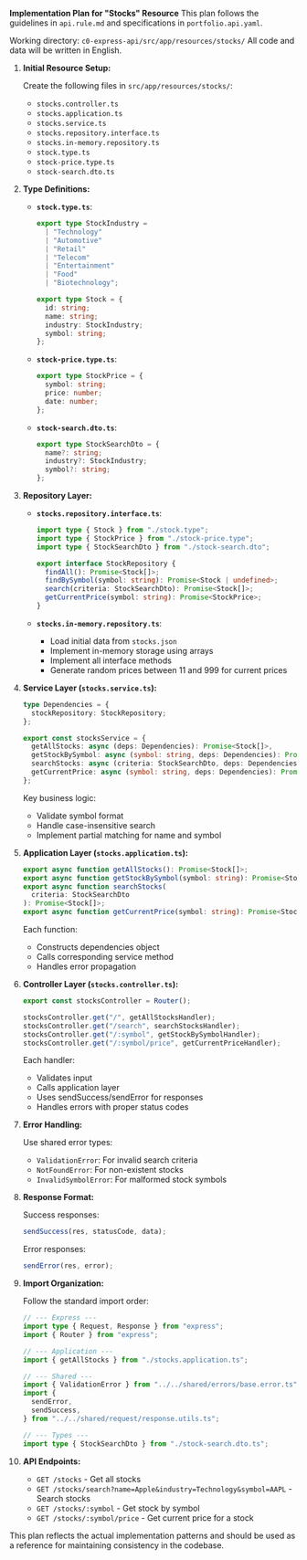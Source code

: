 **Implementation Plan for "Stocks" Resource**
This plan follows the guidelines in `api.rule.md` and specifications in `portfolio.api.yaml`.

Working directory: `c0-express-api/src/app/resources/stocks/`
All code and data will be written in English.

1. **Initial Resource Setup:**

   Create the following files in `src/app/resources/stocks/`:

   - `stocks.controller.ts`
   - `stocks.application.ts`
   - `stocks.service.ts`
   - `stocks.repository.interface.ts`
   - `stocks.in-memory.repository.ts`
   - `stock.type.ts`
   - `stock-price.type.ts`
   - `stock-search.dto.ts`

2. **Type Definitions:**

   - **`stock.type.ts`**:

     ```typescript
     export type StockIndustry =
       | "Technology"
       | "Automotive"
       | "Retail"
       | "Telecom"
       | "Entertainment"
       | "Food"
       | "Biotechnology";

     export type Stock = {
       id: string;
       name: string;
       industry: StockIndustry;
       symbol: string;
     };
     ```

   - **`stock-price.type.ts`**:

     ```typescript
     export type StockPrice = {
       symbol: string;
       price: number;
       date: number;
     };
     ```

   - **`stock-search.dto.ts`**:

     ```typescript
     export type StockSearchDto = {
       name?: string;
       industry?: StockIndustry;
       symbol?: string;
     };
     ```

3. **Repository Layer:**

   - **`stocks.repository.interface.ts`**:

     ```typescript
     import type { Stock } from "./stock.type";
     import type { StockPrice } from "./stock-price.type";
     import type { StockSearchDto } from "./stock-search.dto";

     export interface StockRepository {
       findAll(): Promise<Stock[]>;
       findBySymbol(symbol: string): Promise<Stock | undefined>;
       search(criteria: StockSearchDto): Promise<Stock[]>;
       getCurrentPrice(symbol: string): Promise<StockPrice>;
     }
     ```

   - **`stocks.in-memory.repository.ts`**:
     - Load initial data from `stocks.json`
     - Implement in-memory storage using arrays
     - Implement all interface methods
     - Generate random prices between 11 and 999 for current prices

4. **Service Layer (`stocks.service.ts`):**

   ```typescript
   type Dependencies = {
     stockRepository: StockRepository;
   };

   export const stocksService = {
     getAllStocks: async (deps: Dependencies): Promise<Stock[]>,
     getStockBySymbol: async (symbol: string, deps: Dependencies): Promise<Stock>,
     searchStocks: async (criteria: StockSearchDto, deps: Dependencies): Promise<Stock[]>,
     getCurrentPrice: async (symbol: string, deps: Dependencies): Promise<StockPrice>
   };
   ```

   Key business logic:

   - Validate symbol format
   - Handle case-insensitive search
   - Implement partial matching for name and symbol

5. **Application Layer (`stocks.application.ts`):**

   ```typescript
   export async function getAllStocks(): Promise<Stock[]>;
   export async function getStockBySymbol(symbol: string): Promise<Stock>;
   export async function searchStocks(
     criteria: StockSearchDto
   ): Promise<Stock[]>;
   export async function getCurrentPrice(symbol: string): Promise<StockPrice>;
   ```

   Each function:

   - Constructs dependencies object
   - Calls corresponding service method
   - Handles error propagation

6. **Controller Layer (`stocks.controller.ts`):**

   ```typescript
   export const stocksController = Router();

   stocksController.get("/", getAllStocksHandler);
   stocksController.get("/search", searchStocksHandler);
   stocksController.get("/:symbol", getStockBySymbolHandler);
   stocksController.get("/:symbol/price", getCurrentPriceHandler);
   ```

   Each handler:

   - Validates input
   - Calls application layer
   - Uses sendSuccess/sendError for responses
   - Handles errors with proper status codes

7. **Error Handling:**

   Use shared error types:

   - `ValidationError`: For invalid search criteria
   - `NotFoundError`: For non-existent stocks
   - `InvalidSymbolError`: For malformed stock symbols

8. **Response Format:**

   Success responses:

   ```typescript
   sendSuccess(res, statusCode, data);
   ```

   Error responses:

   ```typescript
   sendError(res, error);
   ```

9. **Import Organization:**

   Follow the standard import order:

   ```typescript
   // --- Express ---
   import type { Request, Response } from "express";
   import { Router } from "express";

   // --- Application ---
   import { getAllStocks } from "./stocks.application.ts";

   // --- Shared ---
   import { ValidationError } from "../../shared/errors/base.error.ts";
   import {
     sendError,
     sendSuccess,
   } from "../../shared/request/response.utils.ts";

   // --- Types ---
   import type { StockSearchDto } from "./stock-search.dto.ts";
   ```

10. **API Endpoints:**

    - `GET /stocks` - Get all stocks
    - `GET /stocks/search?name=Apple&industry=Technology&symbol=AAPL` - Search stocks
    - `GET /stocks/:symbol` - Get stock by symbol
    - `GET /stocks/:symbol/price` - Get current price for a stock

This plan reflects the actual implementation patterns and should be used as a reference for maintaining consistency in the codebase.
